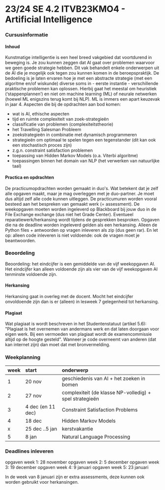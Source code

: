 # 23/24 SE 4.2 ITVB23KMO4 - Artificial Intelligence

### Cursusinformatie

#### Inhoud
Kunstmatige intelligentie is een heel breed vakgebied dat voortdurend in beweging is. Je zou kunnen zeggen dat AI gaat over problemen waarvoor we geen goede strategie hebben. Dit vak behandelt enkele onderwerpen uit de AI die je mogelijk ook tegen zou kunnen komen in de beroepspraktijk. De bedoeling is je laten ervaren hoe je met een abstracte strategie (met een algoritme en/of wiskunde) diverse soms in - eerste instantie - verschillende praktische problemen kan oplossen. Hierbij gaat het meestal om heuristiek (‘stappenplannen’) en niet om machine learning (ML) of neurale netwerken (hoewel ML enigszins terug komt bij NLP). ML is immers een apart keuzevak in jaar 4.
Aspecten die bij de opdrachten aan bod komen:

- wat is AI, ethische aspecten
- tijd en ruimte complexiteit van zoek-strategieën
- classificatie van problemen (complexiteitstheorie)
- het Travelling Salesman Probleem
- zoekstrategieën in combinatie met dynamisch programmeren
- strategieën om optimaal te spelen tegen een tegenstander (dit kan ook een stochastisch proces zijn)
- z.g.n. constraint satisfaction problemen
- toepassing van Hidden Markov Models (o.a. Viterbi algoritme)
- toepassingen binnen het domain van NLP (het verwerken van natuurlijke taal)

#### Practica en opdrachten
De practicumopdrachten worden gemaakt in duo's. Wat betekent dat je zelf alle opgaven maakt, maar je mag overleggen met je duo-partner. Je moet dus altijd zelf alle code kunnen uitleggen.
De practicumuren worden vooral besteed aan het bespreken van gemaakt werk (= assessment).
De weekopgaven moeten worden ingeleverd op Blackboard bij jouw duo in de File Exchange exchange (dus niet het Grade Center). Eventueel reparatiewerk/herkansing wordt tijdens de gesprekken besproken. Opgaven die na de deadline worden ingeleverd gelden als een herkansing.
Alleen de Python files + antwoorden op vragen inleveren als zip (dus geen rar). En let op: alleen code inleveren is niet voldoende: ook de vragen moet je beantwoorden.

### Beoordeling
Beoordeling: het eindcijfer is een gemiddelde van de vijf weekopgaven AI.
Het eindcijfer kan alleen voldoende zijn als vier van de vijf weekopgaven AI tenminste voldoende zijn.

#### Herkansing
Herkansing gaat in overleg met de docent. Mocht het eindcijfer onvoldoende zijn dan is er (alleen) in lesweek 7 gelegenheid tot herkansing.

#### Plagiaat
Wat plagiaat is wordt beschreven in het Studentenstatuut (artikel 5.6): "Plagiaat is het overnemen van andermans werk en dat laten doorgaan voor eigen werk. Bij een vermoeden van plagiaat wordt de examencommissie altijd op de hoogte gesteld". Wanneer je code overneemt van anderen (dat kan internet zijn) dan moet dat met bronvermelding.

### Weekplanning
|week|start|onderwerp|
|:---|:---|:---|
|1|20 nov|geschiedenis van AI + het zoeken in bomen|
|2|27 nov|complexiteit (de klasse NP-volledig) + spel strategieën|
|3|4 dec (en 11 dec)|Constraint Satisfaction Problems|
|4|18 dec|Hidden Markov Models|
|x|25 dec ..5 jan|kerstvakantie|
|5|8 jan|Natural Language Processing|
 
### Deadlines inleveren
opgaven week 1: 28 november
opgaven week 2: 5 december
opgaven week 3: 19 december
opgaven week 4: 9 januari
opgaven week 5: 23 januari

In de week van 8 januari zijn er extra assessments, deze kunnen ook worden gebruikt voor herkansingen.
